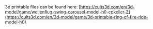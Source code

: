 3d printable files can be found here: [https://cults3d.com/en/3d-model/game/wellenflug-swing-carousel-model-h0-cpkeller-2](https://cults3d.com/en/3d-model/game/3d-printable-ring-of-fire-ride-model-h0)
